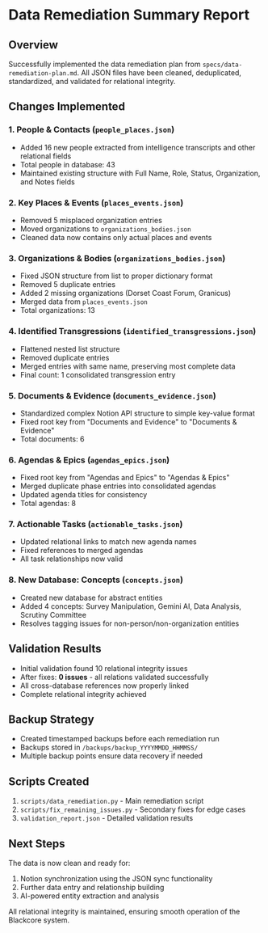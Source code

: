 # Data Remediation Summary Report

## Overview
Successfully implemented the data remediation plan from `specs/data-remediation-plan.md`. All JSON files have been cleaned, deduplicated, standardized, and validated for relational integrity.

## Changes Implemented

### 1. People & Contacts (`people_places.json`)
- Added 16 new people extracted from intelligence transcripts and other relational fields
- Total people in database: 43
- Maintained existing structure with Full Name, Role, Status, Organization, and Notes fields

### 2. Key Places & Events (`places_events.json`)
- Removed 5 misplaced organization entries
- Moved organizations to `organizations_bodies.json`
- Cleaned data now contains only actual places and events

### 3. Organizations & Bodies (`organizations_bodies.json`)
- Fixed JSON structure from list to proper dictionary format
- Removed 5 duplicate entries
- Added 2 missing organizations (Dorset Coast Forum, Granicus)
- Merged data from `places_events.json`
- Total organizations: 13

### 4. Identified Transgressions (`identified_transgressions.json`)
- Flattened nested list structure
- Removed duplicate entries
- Merged entries with same name, preserving most complete data
- Final count: 1 consolidated transgression entry

### 5. Documents & Evidence (`documents_evidence.json`)
- Standardized complex Notion API structure to simple key-value format
- Fixed root key from "Documents and Evidence" to "Documents & Evidence"
- Total documents: 6

### 6. Agendas & Epics (`agendas_epics.json`)
- Fixed root key from "Agendas and Epics" to "Agendas & Epics"
- Merged duplicate phase entries into consolidated agendas
- Updated agenda titles for consistency
- Total agendas: 8

### 7. Actionable Tasks (`actionable_tasks.json`)
- Updated relational links to match new agenda names
- Fixed references to merged agendas
- All task relationships now valid

### 8. New Database: Concepts (`concepts.json`)
- Created new database for abstract entities
- Added 4 concepts: Survey Manipulation, Gemini AI, Data Analysis, Scrutiny Committee
- Resolves tagging issues for non-person/non-organization entities

## Validation Results
- Initial validation found 10 relational integrity issues
- After fixes: **0 issues** - all relations validated successfully
- All cross-database references now properly linked
- Complete relational integrity achieved

## Backup Strategy
- Created timestamped backups before each remediation run
- Backups stored in `/backups/backup_YYYYMMDD_HHMMSS/`
- Multiple backup points ensure data recovery if needed

## Scripts Created
1. `scripts/data_remediation.py` - Main remediation script
2. `scripts/fix_remaining_issues.py` - Secondary fixes for edge cases
3. `validation_report.json` - Detailed validation results

## Next Steps
The data is now clean and ready for:
1. Notion synchronization using the JSON sync functionality
2. Further data entry and relationship building
3. AI-powered entity extraction and analysis

All relational integrity is maintained, ensuring smooth operation of the Blackcore system.